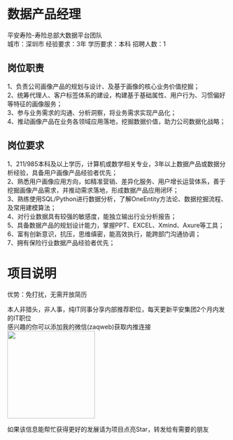 # 数据产品经理
平安寿险-寿险总部大数据平台团队  
城市：深圳市 经验要求：3年 学历要求：本科  招聘人数：1

## 岗位职责
1、负责公司画像产品的规划与设计、及基于画像的核心业务价值挖掘；   
2、统筹代理人、客户标签体系的建设，构建基于基础属性、用户行为、习惯偏好等特征的画像服务；   
3、参与业务需求的沟通、分析洞察，将业务需求实现产品化；   
4、推动画像产品在业务各领域应用落地，挖掘数据价值，助力公司数据化战略；

## 岗位要求
1、211/985本科及以上学历，计算机或数学相关专业，3年以上数据产品或数据分析经验，具备用户画像产品经验者优先；   
2、熟悉用户画像应用方向，如精准营销、差异化服务、用户增长运营体系，善于挖掘画像产品需求，并推动需求落地，形成数据产品应用闭环；   
3、熟练使用SQL/Python进行数据分析，了解OneEntity方法论、数据挖掘流程、及常用建模算法；   
4、对行业数据具有较强的敏感度，能独立输出行业分析报告；   
5、具备数据产品的规划设计能力，掌握PPT、EXCEL、Xmind、Axure等工具；   
6、富有创新意识，抗压，思维缜密，能高效执行，能跨部门沟通协调；   
7、拥有保险行业数据产品经验者优先；

# 项目说明

优势：免打扰，无需开放简历

本人非猎头，非人事，纯IT同事分享内部推荐职位，每天更新平安集团2个月内发的IT职位  
感兴趣的你可以添加我的微信(zaqweb)获取内推连接  
<img src="https://github.com/zaqweb/PA-IT-JOBS/blob/master/WechatICode.jpeg"  height="200" width="200">

如果该信息能帮忙获得更好的发展请为项目点亮Star，转发给有需要的朋友





